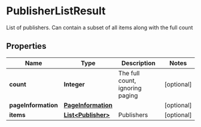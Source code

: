 

# PublisherListResult

List of publishers. Can contain a subset of all items along with the full count
## Properties

Name | Type | Description | Notes
------------ | ------------- | ------------- | -------------
**count** | **Integer** | The full count, ignoring paging |  [optional]
**pageInformation** | [**PageInformation**](PageInformation.md) |  |  [optional]
**items** | [**List&lt;Publisher&gt;**](Publisher.md) | Publishers |  [optional]



